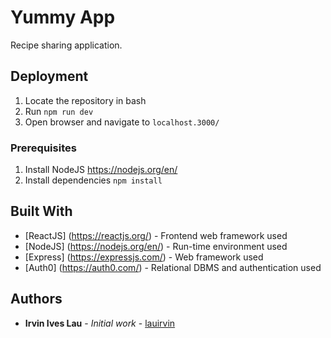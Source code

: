 # Yummy App
Recipe sharing application.

## Deployment
1. Locate the repository in bash
2. Run ```npm run dev```
3. Open browser and navigate to ```localhost.3000/```

### Prerequisites
1. Install NodeJS https://nodejs.org/en/
2. Install dependencies ```npm install```

## Built With
* [ReactJS] (https://reactjs.org/) - Frontend web framework used
* [NodeJS] (https://nodejs.org/en/) - Run-time environment used
* [Express] (https://expressjs.com/) - Web framework used
* [Auth0] (https://auth0.com/) - Relational DBMS and authentication used

## Authors
* **Irvin Ives Lau** - *Initial work* - [lauirvin](https://github.com/lauirvin)
